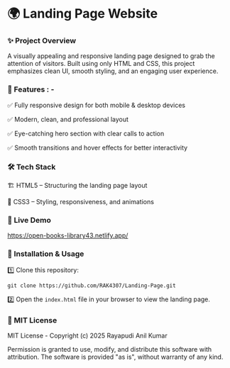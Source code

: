 # 🌍 Landing Page Website
### ✨ Project Overview
A visually appealing and responsive landing page designed to grab the attention of visitors. Built using only HTML and CSS, this project emphasizes clean UI, smooth styling, and an engaging user experience.

### 🎯 Features : -
✅ Fully responsive design for both mobile & desktop devices

✅ Modern, clean, and professional layout

✅ Eye-catching hero section with clear calls to action

✅ Smooth transitions and hover effects for better interactivity

### 🛠 Tech Stack

🏗️ HTML5 – Structuring the landing page layout

🎨 CSS3 – Styling, responsiveness, and animations

### 🚀 Live Demo
https://open-books-library43.netlify.app/

### 📂 Installation & Usage

1️⃣ Clone this repository:

    git clone https://github.com/RAK4307/Landing-Page.git

2️⃣ Open the `index.html` file in your browser to view the landing page.

### 📜 MIT License
MIT License - Copyright (c) 2025 Rayapudi Anil Kumar

Permission is granted to use, modify, and distribute this software with attribution. 
The software is provided "as is", without warranty of any kind.
